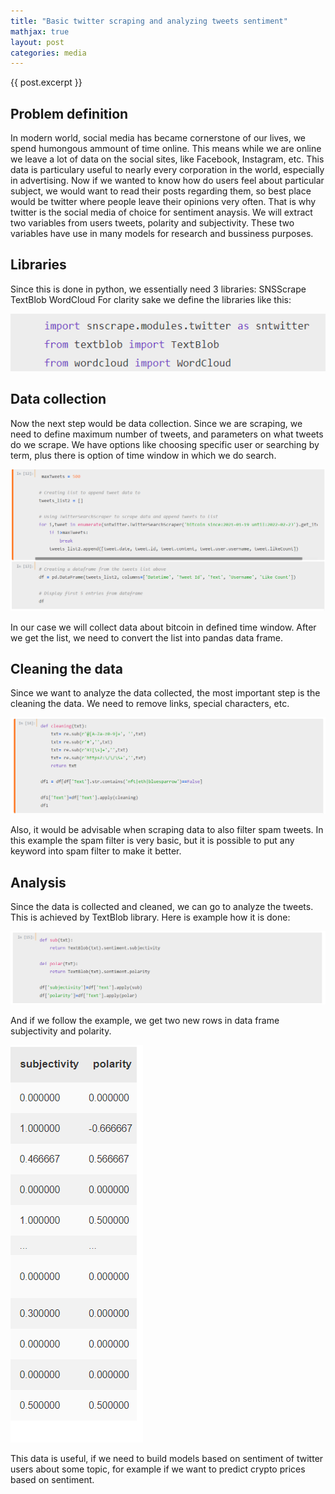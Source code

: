 ```yaml
---
title: "Basic twitter scraping and analyzing tweets sentiment"
mathjax: true
layout: post
categories: media
---
```







{{ post.excerpt }}







## Problem definition 

In modern world, social media has became cornerstone of our lives, we spend humongous ammount of time online. This means while we are online we leave a lot of data on the social sites, like Facebook, Instagram, etc. This data is particulary useful to nearly every corporation in the world, especially in advertising. Now if we wanted to know how do users feel about particular subject, we would want to read their posts regarding them, so best place would be twitter where people leave their opinions very often. That is why twitter is the social media of choice for sentiment anaysis. We will extract two variables from users tweets, polarity and subjectivity. These two variables have use in many models for research and bussiness purposes. 



## Libraries





Since this is done in python, we essentially need 3 libraries:
SNSScrape
TextBlob
WordCloud
For clarity sake we define the libraries like this:





![libs](/assets/images/ss1.png)





## Data collection





Now the next step would be data collection. Since we are scraping, we need to define maximum number of tweets, and parameters on what tweets do we scrape. We have options like choosing specific user or searching by term, plus there is option of time window in which we do search.





![collection](/assets/images/ss2.png)





In our case we will collect data about bitcoin in defined time window. After we get the list, we need to convert the list into pandas data frame.





## Cleaning the data


Since we want to analyze the data collected, the most important step is the cleaning the data. We need to remove links, special characters, etc.

![cleaning](/assets/images/ss3.png)


Also, it would be advisable when scraping data to also filter spam tweets. In this example the spam filter is very basic, but it is possible to put any keyword into spam filter to make it better.


## Analysis

Since the data is collected and cleaned, we can go to analyze the tweets. This is achieved by TextBlob library.
Here is example how it is done:

![analyze](/assets/images/ss4.png)

And if we follow the example, we get two new rows in data frame subjectivity and polarity.

![results](/assets/images/ss5.png)

This data is useful, if we need to build models based on sentiment of twitter users about some topic, for example if we want to predict crypto prices based on sentiment.



